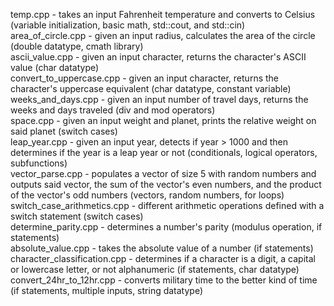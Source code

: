 temp.cpp - takes an input Fahrenheit temperature and converts to Celsius (variable initialization, basic math, std::cout, and std::cin)  
area_of_circle.cpp - given an input radius, calculates the area of the circle (double datatype, cmath library)  
ascii_value.cpp - given an input character, returns the character's ASCII value (char datatype)  
convert_to_uppercase.cpp - given an input character, returns the character's uppercase equivalent (char datatype, constant variable)  
weeks_and_days.cpp - given an input number of travel days, returns the weeks and days traveled (div and mod operators)  
space.cpp - given an input weight and planet, prints the relative weight on said planet (switch cases)  
leap_year.cpp - given an input year, detects if year > 1000 and then determines if the year is a leap year or not (conditionals, logical operators, subfunctions)  
vector_parse.cpp - populates a vector of size 5 with random numbers and outputs said vector, the sum of the vector's even numbers, and the product of the vector's odd numbers (vectors, random numbers, for loops)  
switch_case_arithmetics.cpp - different arithmetic operations defined with a switch statement (switch cases)  
determine_parity.cpp - determines a number's parity (modulus operation, if statements)  
absolute_value.cpp - takes the absolute value of a number (if statements)  
character_classification.cpp - determines if a character is a digit, a capital or lowercase letter, or not alphanumeric (if statements, char datatype)  
convert_24hr_to_12hr.cpp - converts military time to the better kind of time (if statements, multiple inputs, string datatype)  
